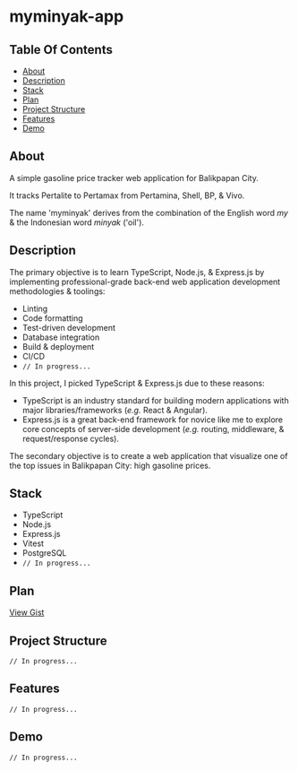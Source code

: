 # myminyak-app

## Table Of Contents

- [About](#about)
- [Description](#description)
- [Stack](#stack)
- [Plan](#plan)
- [Project Structure](#project-structure)
- [Features](#features)
- [Demo](#demo)

## About

A simple gasoline price tracker web application for Balikpapan City.

It tracks Pertalite to Pertamax from Pertamina, Shell, BP, & Vivo.

The name 'myminyak' derives from the combination of the English word _my_ & the Indonesian word _minyak_ ('oil').

## Description

The primary objective is to learn TypeScript, Node.js, & Express.js by implementing professional-grade back-end web application development methodologies & toolings:

- Linting
- Code formatting
- Test-driven development
- Database integration
- Build & deployment
- CI/CD
- `// In progress...`

In this project, I picked TypeScript & Express.js due to these reasons:

- TypeScript is an industry standard for building modern applications with major libraries/frameworks (_e.g._ React & Angular).
- Express.js is a great back-end framework for novice like me to explore core concepts of server-side development (_e.g._ routing, middleware, & request/response cycles).

The secondary objective is to create a web application that visualize one of the top issues in Balikpapan City: high gasoline prices.

## Stack

- TypeScript
- Node.js
- Express.js
- Vitest
- PostgreSQL
- `// In progress...`

## Plan

[View Gist](https://gist.github.com/gulfaniputra/e78a95754ba1cd471f13c02822484227)

## Project Structure

`// In progress...`

## Features

`// In progress...`

## Demo

`// In progress...`
